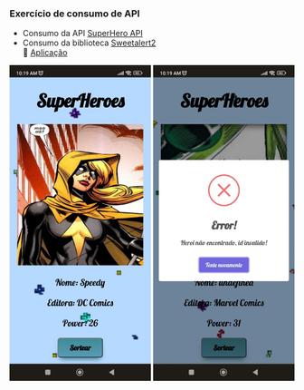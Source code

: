 ### Exercício de consumo de API

- Consumo da API [SuperHero API](https://www.superheroapi.com/)                  
- Consumo  da biblioteca [Sweetalert2](https://sweetalert2.github.io/#examples)                    
:pushpin: [Aplicação](https://api-superhero.vercel.app/)
<div>
<img width="250" src="api-superhero.jpeg"/>
<img width="250" src="erro-apei-superhero.jpeg"/>
</div>
